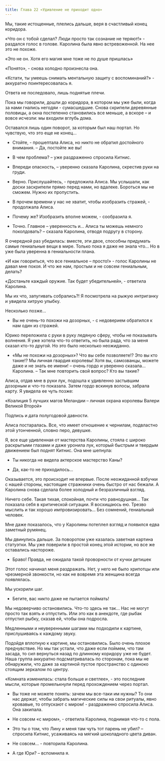 ```yaml
---
title: Глава 22 «Удивление не приходит одно»
---
```


Мы, такие истощенные, плелись дальше, веря в счастливый конец коридора.

«Что он с тобой сделал? Люди просто так сознание не теряют!» - раздался голос в голове. Каролина была явно
встревоженной. На нее это не похоже.

«Это не он. Хотя его магия мне тоже не по душе пришлась»

«Понято», - снова холодно произнесла она.

«Кстати, ты умеешь снимать ментальную защиту с воспоминаний?» - аккуратно поинтересовалась я.

Ответа не последовало, лишь поднятые плечи.

Пока мы говорили, дошли до коридора, в котором мы уже были, когда за нами гнались негодяи - сумасшедшие. Снова скрипели
деревянные половицы, а окна постепенно становились все меньше, а вскоре – и вовсе исчезли: мы входили вглубь дома.

Оставался лишь один поворот, за которым был наш портал. Но чувствую, что это еще не конец…

- Стойте, - прошептала Алиса, но никто не обратил достойного внимания. – Да, постойте же вы!

- В чем проблема? – уже раздраженно спросила Китнис.

- Впереди опасность, – уверенно сказала Каролина, скрестив руки на груди.

- Верно. Прислушайтесь, - предложила Алиса. Мы услышали, как доски заскрипели прямо перед нами, но вдалеке. Бороться мы
  не сможем. Нужно их пропустить.

- В прочем времени у нас не хватит, чтобы изобразить стражей, - продолжала Алиса.

- Почему же? Изобразить вполне можем, - сообразила я.

- Точно. Главное – уверенность и… Алиса ты можешь немного поколдовать? – сказала Каролина, отводя подругу в сторону.

Я очередной раз убедилась: вместе, эти двое, способны придумать самые гениальные вещи в мире. Только пока я даже не
знала что… Но в уже была уверенна в гениальности плана.

«И как говориться, что все гениальное – просто!» - голос Каролины не давал мне покоя. И что же нам, простым и не совсем
гениальным, делать?

«Достаньте каждый оружие. Так будет убедительней», - ответила Каролина.

Мы их что, запугивать собрались?! Я посмотрела на рыжую интриганку и увидела хитрую улыбку.

Несколько позже…

- Вы не очень-то похожи на дозорных, - с недоверием обратился к нам один из стражей.

Юрико переложила с руки в руку ледяную сферу, чтобы не показывать волнения. Я уже хотела что-то ответить, но была рада,
что за меня сказал кто-то другой. Но это было несколько неожиданно.

- «Мы не похожи на дозорных»? Что вы себе позволяете!? Это вы кто такие!? Мы личная гвардия королевы! Хотя вы,
  самозванцы, можете даже и не знать ее имени! – очень гордо и уверенно сказала… Каролина. – Так мне повторить свой
  вопрос? Кто вы такие?

Алиса, отдав мне в руки лук, подошла к удивленно застывшим дозорным и что-то показала. Затем гордо вскинув волосы,
забрала карту. Я увидела ее чуть позже:

«Коалиция 5 лучших магов Меландии – личная охрана королевы Валери Великой Второй»

Подпись и дата полугодовой давности.

Алиса постаралась. Все, что имеет отношение к чернилам, подвластно этой утонченной, словно перо, девушке.

Я, все еще удивленная от мастерства Каролины, стояла с широко раскрытыми глазами и даже уронила лук, который быстрым и
твердым движением был поднят Китнис. Она мне шепнула:

- Ты никогда не видела актерское мастерство Каны?

- Да, как-то не приходилось…

Оказывается, это происходит не впервые. После неожиданной взбучки с нашей стороны, настоящие стражники очень быстро от
нас бежали. А Каролина снова сделала более холодный и безразличный взгляд.

Ничего себе. Такая тихая, спокойная, почти что равнодушная… Так показала себя в критической ситуации. Я восхищаюсь ею.
Трезво мыслить и так хорошо импровизировать… Без сомнений, гениальный человек.

Мне даже показалось, что у Каролины потеплел взгляд и появился едва заметный румянец.

Мы двинулись дальше. За поворотом уже казалась заветная картина статуэтки. Мы уже поверили в простой конец этой истории,
но все же оставались настороже.

- Браво! Правда, не ожидала такой проворности от кучки детишек

Этот голос начинал меня раздражать. Нет, у него не было хрипотцы или чрезмерной звонкости, но как не вовремя эта женщина
всегда появлялась.

Мы ускорили шаг.

- Бегите, вас никто даже не пытается поймать!

Мы недоверчиво остановились. Что-то здесь не так… Нас не могут просто так взять и отпустить. Или это как в анекдоте, где
рыбак отпустил рыбку, сказав ей, чтобы она подросла.

Медленными и неуверенными шагами мы подходили к картине, прислушиваясь к каждому звуку.

Подойдя вплотную к картине, мы остановились. Было очень плохое предчувствие. Но мы так устали, что даже если поймем, что
там засада, то сил вернуться назад по длинному коридору уже не будет. Наша группа аккуратно подсматривалась по сторонам,
пока мы не обнаружили, что даже за картиной пустое пространство с одиноко стоящим зеркалом по центру.

«Комната изменилась: стала больше и светлее», - это последние мысли, которые промелькнули перед прохождением через
портал.

- Вы тоже не можете понять: зачем мы все-таки им нужны? То они нас держат, чтобы забрать магические силы на свои
  ритуалы, явно кровавые, то отпускают с миром! - раздраженно спросила Алиса. Она закипала.

- Не совсем «с миром», - ответила Каролина, поднимая что-то с пола.

- Это ты о том, что Лину и меня там чуть тот парень не убил? – спросила Китнис, усаживаясь на мягкий шоколадного цвета
  диван.

- Не совсем… - повторила Каролина.

- А где Юри? – вспомнила я.
